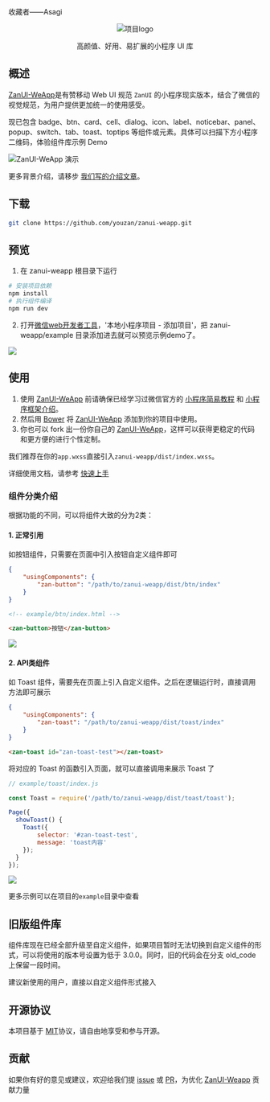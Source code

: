 <p>收藏者——Asagi</p>  
<p align="center">
    <img alt="项目logo" src="https://img.yzcdn.cn/public_files/2017/02/06/ee0ebced79a80457d77ce71c7d414c74.png">
</p>
<p align="center">高颜值、好用、易扩展的小程序 UI 库</p>


## 概述
[ZanUI-WeApp]是有赞移动 Web UI 规范 `ZanUI` 的小程序现实版本，结合了微信的视觉规范，为用户提供更加统一的使用感受。

现已包含 badge、btn、card、cell、dialog、icon、label、noticebar、panel、popup、switch、tab、toast、toptips 等组件或元素。具体可以扫描下方小程序二维码，体验组件库示例 Demo

![ZanUI-WeApp 演示](https://img.yzcdn.cn/public_files/2017/10/30/554dd940eb1a269d4ac9133e78ae321f.jpg?imageView2/2/w/300/h/300)

更多背景介绍，请移步 [我们写的介绍文章](http://tech.youzan.com/zanui-weapp/)。

## 下载
``` bash
git clone https://github.com/youzan/zanui-weapp.git
```

## 预览
1. 在 zanui-weapp 根目录下运行
``` bash
# 安装项目依赖
npm install
# 执行组件编译
npm run dev
```
2. 打开[微信web开发者工具](https://mp.weixin.qq.com/debug/wxadoc/dev/devtools/download.html)，'本地小程序项目 - 添加项目'，把 zanui-weapp/example 目录添加进去就可以预览示例demo了。

![](https://img.yzcdn.cn/public_files/2017/02/08/a5e6445075826183659742cc6946c477.png)

## 使用

1. 使用 [ZanUI-WeApp] 前请确保已经学习过微信官方的 [小程序简易教程] 和 [小程序框架介绍]。
2. 然后用 [Bower] 将 [ZanUI-WeApp] 添加到你的项目中使用。
3. 你也可以 fork 出一份你自己的 [ZanUI-WeApp]，这样可以获得更稳定的代码和更方便的进行个性定制。

我们推荐在你的`app.wxss`直接引入`zanui-weapp/dist/index.wxss`。

详细使用文档，请参考 [快速上手](https://www.youzanyun.com/zanui/weapp)

### 组件分类介绍
根据功能的不同，可以将组件大致的分为2类：

#### 1. 正常引用

如按钮组件，只需要在页面中引入按钮自定义组件即可
```json
{
    "usingComponents": {
        "zan-button": "/path/to/zanui-weapp/dist/btn/index"
    }
}
```
```html
<!-- example/btn/index.html -->

<zan-button>按钮</zan-button>
```

![](https://img.yzcdn.cn/public_files/2017/02/08/1b1e39ed3dc6b63519a68ba1e2650cfc.png)


#### 2. API类组件

如 Toast 组件，需要先在页面上引入自定义组件。之后在逻辑运行时，直接调用方法即可展示
```json
{
    "usingComponents": {
        "zan-toast": "/path/to/zanui-weapp/dist/toast/index"
    }
}
```
```html
<zan-toast id="zan-toast-test"></zan-toast>
```

将对应的 Toast 的函数引入页面，就可以直接调用来展示 Toast 了

```js
// example/toast/index.js

const Toast = require('/path/to/zanui-weapp/dist/toast/toast');

Page({
  showToast() {
    Toast({
        selector: '#zan-toast-test',
        message: 'toast内容'
    });
  }
});

```

![](https://img.yzcdn.cn/public_files/2017/02/08/ada80798c88df08060ce96964384e88e.png)

更多示例可以在项目的`example`目录中查看

## 旧版组件库
组件库现在已经全部升级至自定义组件，如果项目暂时无法切换到自定义组件的形式，可以将使用的版本号设置为低于 3.0.0。同时，旧的代码会在分支 old_code 上保留一段时间。

建议新使用的用户，直接以自定义组件形式接入

## 开源协议
本项目基于 [MIT](https://zh.wikipedia.org/wiki/MIT%E8%A8%B1%E5%8F%AF%E8%AD%89)协议，请自由地享受和参与开源。

## 贡献

如果你有好的意见或建议，欢迎给我们提 [issue] 或 [PR]，为优化 [ZanUI-Weapp] 贡献力量

[ZanUI-WeApp]: https://github.com/youzan/zanui-weapp
[issue]: https://github.com/youzan/zanui-weapp/issues/new
[PR]: https://github.com/youzan/zanui-weapp/compare
[ZanUI WeApp]: https://github.com/youzan/zanui-weapp
[MIT]: http://opensource.org/licenses/MIT
[Bower]: https://bower.io/
[小程序简易教程]: https://mp.weixin.qq.com/debug/wxadoc/dev/
[小程序框架介绍]: https://mp.weixin.qq.com/debug/wxadoc/dev/framework/MINA.html
